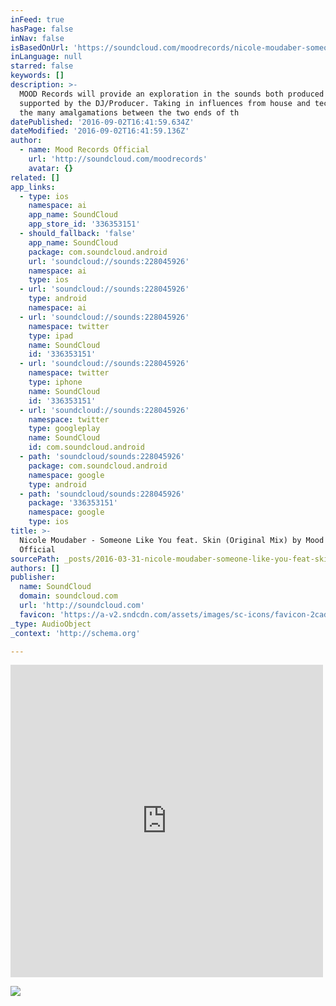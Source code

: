 ```yaml
---
inFeed: true
hasPage: false
inNav: false
isBasedOnUrl: 'https://soundcloud.com/moodrecords/nicole-moudaber-someone-like'
inLanguage: null
starred: false
keywords: []
description: >-
  MOOD Records will provide an exploration in the sounds both produced and
  supported by the DJ/Producer. Taking in influences from house and techno, and
  the many amalgamations between the two ends of th
datePublished: '2016-09-02T16:41:59.634Z'
dateModified: '2016-09-02T16:41:59.136Z'
author:
  - name: Mood Records Official
    url: 'http://soundcloud.com/moodrecords'
    avatar: {}
related: []
app_links:
  - type: ios
    namespace: ai
    app_name: SoundCloud
    app_store_id: '336353151'
  - should_fallback: 'false'
    app_name: SoundCloud
    package: com.soundcloud.android
    url: 'soundcloud://sounds:228045926'
    namespace: ai
    type: ios
  - url: 'soundcloud://sounds:228045926'
    type: android
    namespace: ai
  - url: 'soundcloud://sounds:228045926'
    namespace: twitter
    type: ipad
    name: SoundCloud
    id: '336353151'
  - url: 'soundcloud://sounds:228045926'
    namespace: twitter
    type: iphone
    name: SoundCloud
    id: '336353151'
  - url: 'soundcloud://sounds:228045926'
    namespace: twitter
    type: googleplay
    name: SoundCloud
    id: com.soundcloud.android
  - path: 'soundcloud/sounds:228045926'
    package: com.soundcloud.android
    namespace: google
    type: android
  - path: 'soundcloud/sounds:228045926'
    package: '336353151'
    namespace: google
    type: ios
title: >-
  Nicole Moudaber - Someone Like You feat. Skin (Original Mix) by Mood Records
  Official
sourcePath: _posts/2016-03-31-nicole-moudaber-someone-like-you-feat-skin-original-mix.md
authors: []
publisher:
  name: SoundCloud
  domain: soundcloud.com
  url: 'http://soundcloud.com'
  favicon: 'https://a-v2.sndcdn.com/assets/images/sc-icons/favicon-2cadd14b.ico'
_type: AudioObject
_context: 'http://schema.org'

---
```

<iframe src="https://cdn.embedly.com/widgets/media.html?src=https%3A%2F%2Fw.soundcloud.com%2Fplayer%2F%3Fvisual%3Dtrue%26url%3Dhttp%253A%252F%252Fapi.soundcloud.com%252Ftracks%252F228045926%26show_artwork%3Dtrue&amp;url=https%3A%2F%2Fsoundcloud.com%2Fmoodrecords%2Fnicole-moudaber-someone-like&amp;image=http%3A%2F%2Fi1.sndcdn.com%2Fartworks-000132466956-ozshdl-t500x500.jpg&amp;key=b7d04c9b404c499eba89ee7072e1c4f7&amp;type=text%2Fhtml&amp;schema=soundcloud" width="500" height="500" scrolling="no" frameborder="0" allowfullscreen="allowfullscreen" style=""></iframe>

![](https://the-grid-user-content.s3-us-west-2.amazonaws.com/6f10c7cc-f803-4b41-aa61-a573bdb2deb7.jpg)